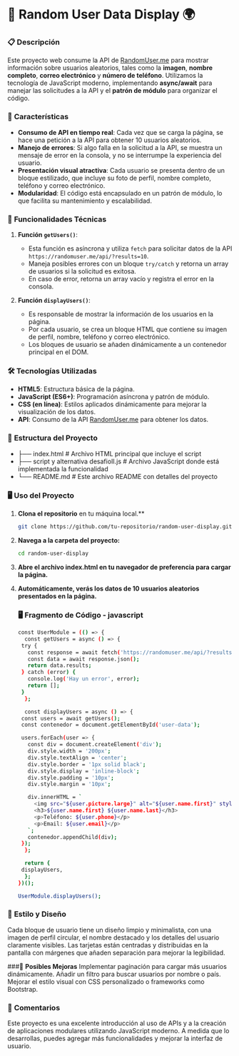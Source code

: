 # 🚀 **Random User Data Display** 🌍

### 📋 **Descripción**
Este proyecto web consume la API de [RandomUser.me](https://randomuser.me/) para mostrar información sobre usuarios aleatorios, tales como la **imagen**, **nombre completo**, **correo electrónico** y **número de teléfono**. Utilizamos la tecnología de JavaScript moderno, implementando **async/await** para manejar las solicitudes a la API y el **patrón de módulo** para organizar el código.

### 🧠 **Características**
- **Consumo de API en tiempo real**: Cada vez que se carga la página, se hace una petición a la API para obtener 10 usuarios aleatorios.
- **Manejo de errores**: Si algo falla en la solicitud a la API, se muestra un mensaje de error en la consola, y no se interrumpe la experiencia del usuario.
- **Presentación visual atractiva**: Cada usuario se presenta dentro de un bloque estilizado, que incluye su foto de perfil, nombre completo, teléfono y correo electrónico.
- **Modularidad**: El código está encapsulado en un patrón de módulo, lo que facilita su mantenimiento y escalabilidad.

### 🔧 **Funcionalidades Técnicas**
1. **Función `getUsers()`**:
   - Esta función es asíncrona y utiliza `fetch` para solicitar datos de la API `https://randomuser.me/api/?results=10`.
   - Maneja posibles errores con un bloque `try/catch` y retorna un array de usuarios si la solicitud es exitosa.
   - En caso de error, retorna un array vacío y registra el error en la consola.

2. **Función `displayUsers()`**:
   - Es responsable de mostrar la información de los usuarios en la página.
   - Por cada usuario, se crea un bloque HTML que contiene su imagen de perfil, nombre, teléfono y correo electrónico.
   - Los bloques de usuario se añaden dinámicamente a un contenedor principal en el DOM.

### 🛠️ **Tecnologías Utilizadas**
- **HTML5**: Estructura básica de la página.
- **JavaScript (ES6+)**: Programación asíncrona y patrón de módulo.
- **CSS (en línea)**: Estilos aplicados dinámicamente para mejorar la visualización de los datos.
- **API**: Consumo de la API [RandomUser.me](https://randomuser.me/) para obtener los datos.

### 📂 **Estructura del Proyecto**
- ├── index.html # Archivo HTML principal que incluye el script 
- ├── script y alternativa desafioII.js # Archivo JavaScript donde está implementada la funcionalidad 
- └── README.md # Este archivo README con detalles del proyecto

### 🖥️ **Uso del Proyecto**

1. **Clona el repositorio** en tu máquina local.**
   ```bash
   git clone https://github.com/tu-repositorio/random-user-display.git

2. **Navega a la carpeta del proyecto:**
   ```bash
   cd random-user-display
3. **Abre el archivo index.html en tu navegador de preferencia para cargar la página.**

4. **Automáticamente, verás los datos de 10 usuarios aleatorios presentados en la página.**
   ### 🖥️ **Fragmento de Código - javascript**
   ```bash
   const UserModule = (() => {
     const getUsers = async () => {
    try {
      const response = await fetch('https://randomuser.me/api/?results=10');
      const data = await response.json();
      return data.results;
    } catch (error) {
      console.log('Hay un error', error);
      return [];
    }
     };

     const displayUsers = async () => {
    const users = await getUsers();
    const contenedor = document.getElementById('user-data');

    users.forEach(user => {
      const div = document.createElement('div');
      div.style.width = '200px';
      div.style.textAlign = 'center';
      div.style.border = '1px solid black';
      div.style.display = 'inline-block';
      div.style.padding = '10px';
      div.style.margin = '10px';

      div.innerHTML = `
        <img src="${user.picture.large}" alt="${user.name.first}" style="width:100px; height:100px; border-radius:50%;"/>
        <h3>${user.name.first} ${user.name.last}</h3>
        <p>Teléfono: ${user.phone}</p>
        <p>Email: ${user.email}</p>
      `;
      contenedor.appendChild(div);
    });
     };

     return {
    displayUsers,
     };
   })();

   UserModule.displayUsers();
### 🎨 **Estilo y Diseño**
Cada bloque de usuario tiene un diseño limpio y minimalista, con una imagen de perfil circular, el nombre destacado y los detalles del usuario claramente visibles.
Las tarjetas están centradas y distribuidas en la pantalla con márgenes que añaden separación para mejorar la legibilidad.

###🧪 **Posibles Mejoras**
Implementar paginación para cargar más usuarios dinámicamente.
Añadir un filtro para buscar usuarios por nombre o país.
Mejorar el estilo visual con CSS personalizado o frameworks como Bootstrap.

### 💬 **Comentarios**
Este proyecto es una excelente introducción al uso de APIs y a la creación de aplicaciones modulares utilizando JavaScript moderno. A medida que lo desarrollas, puedes agregar más funcionalidades y mejorar la interfaz de usuario.
